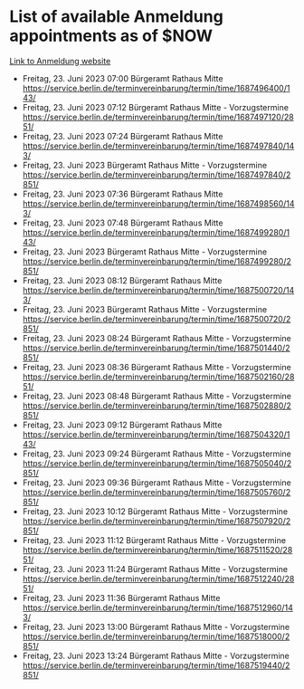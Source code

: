 # List of available Anmeldung appointments as of $NOW
[Link to Anmeldung website](https://service.berlin.de/terminvereinbarung/termin/tag.php?termin=1&anliegen[]=120686&dienstleisterlist=122210,122217,327316,122219,327312,122227,327314,122231,327346,122243,327348,122254,122252,329742,122260,329745,122262,329748,122271,327278,122273,327274,122277,327276,330436,122280,327294,122282,327290,122284,327292,122291,327270,122285,327266,122286,327264,122296,327268,150230,329760,122297,327286,122294,327284,122312,329763,122314,329775,122304,327330,122311,327334,122309,327332,317869,122281,327352,122279,329772,122283,122276,327324,122274,327326,122267,329766,122246,327318,122251,327320,122257,327322,122208,327298,122226,327300&herkunft=http%3A%2F%2Fservice.berlin.de%2Fdienstleistung%2F120686%2F)
- Freitag, 23. Juni 2023 07:00 Bürgeramt Rathaus Mitte https://service.berlin.de/terminvereinbarung/termin/time/1687496400/143/
- Freitag, 23. Juni 2023 07:12 Bürgeramt Rathaus Mitte - Vorzugstermine https://service.berlin.de/terminvereinbarung/termin/time/1687497120/2851/
- Freitag, 23. Juni 2023 07:24 Bürgeramt Rathaus Mitte https://service.berlin.de/terminvereinbarung/termin/time/1687497840/143/
- Freitag, 23. Juni 2023  Bürgeramt Rathaus Mitte - Vorzugstermine https://service.berlin.de/terminvereinbarung/termin/time/1687497840/2851/
- Freitag, 23. Juni 2023 07:36 Bürgeramt Rathaus Mitte https://service.berlin.de/terminvereinbarung/termin/time/1687498560/143/
- Freitag, 23. Juni 2023 07:48 Bürgeramt Rathaus Mitte https://service.berlin.de/terminvereinbarung/termin/time/1687499280/143/
- Freitag, 23. Juni 2023  Bürgeramt Rathaus Mitte - Vorzugstermine https://service.berlin.de/terminvereinbarung/termin/time/1687499280/2851/
- Freitag, 23. Juni 2023 08:12 Bürgeramt Rathaus Mitte https://service.berlin.de/terminvereinbarung/termin/time/1687500720/143/
- Freitag, 23. Juni 2023  Bürgeramt Rathaus Mitte - Vorzugstermine https://service.berlin.de/terminvereinbarung/termin/time/1687500720/2851/
- Freitag, 23. Juni 2023 08:24 Bürgeramt Rathaus Mitte - Vorzugstermine https://service.berlin.de/terminvereinbarung/termin/time/1687501440/2851/
- Freitag, 23. Juni 2023 08:36 Bürgeramt Rathaus Mitte - Vorzugstermine https://service.berlin.de/terminvereinbarung/termin/time/1687502160/2851/
- Freitag, 23. Juni 2023 08:48 Bürgeramt Rathaus Mitte - Vorzugstermine https://service.berlin.de/terminvereinbarung/termin/time/1687502880/2851/
- Freitag, 23. Juni 2023 09:12 Bürgeramt Rathaus Mitte https://service.berlin.de/terminvereinbarung/termin/time/1687504320/143/
- Freitag, 23. Juni 2023 09:24 Bürgeramt Rathaus Mitte - Vorzugstermine https://service.berlin.de/terminvereinbarung/termin/time/1687505040/2851/
- Freitag, 23. Juni 2023 09:36 Bürgeramt Rathaus Mitte - Vorzugstermine https://service.berlin.de/terminvereinbarung/termin/time/1687505760/2851/
- Freitag, 23. Juni 2023 10:12 Bürgeramt Rathaus Mitte - Vorzugstermine https://service.berlin.de/terminvereinbarung/termin/time/1687507920/2851/
- Freitag, 23. Juni 2023 11:12 Bürgeramt Rathaus Mitte - Vorzugstermine https://service.berlin.de/terminvereinbarung/termin/time/1687511520/2851/
- Freitag, 23. Juni 2023 11:24 Bürgeramt Rathaus Mitte - Vorzugstermine https://service.berlin.de/terminvereinbarung/termin/time/1687512240/2851/
- Freitag, 23. Juni 2023 11:36 Bürgeramt Rathaus Mitte https://service.berlin.de/terminvereinbarung/termin/time/1687512960/143/
- Freitag, 23. Juni 2023 13:00 Bürgeramt Rathaus Mitte - Vorzugstermine https://service.berlin.de/terminvereinbarung/termin/time/1687518000/2851/
- Freitag, 23. Juni 2023 13:24 Bürgeramt Rathaus Mitte - Vorzugstermine https://service.berlin.de/terminvereinbarung/termin/time/1687519440/2851/
